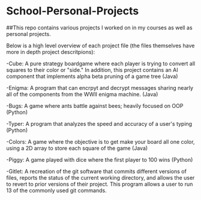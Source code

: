 # School-Personal-Projects

##This repo contains various projects I worked on in my courses as well as personal projects.

Below is a high level overview of each project file (the files themselves have more in depth project descritpions):

-Cube: A pure strategy boardgame where each player is trying to convert all squares to their color or "side."
       In addition, this project contains an AI component that implements alpha beta pruning of a game tree (Java)
       
-Enigma: A program that can encrpyt and decrypt messages sharing nearly all of the components from the WWII enigma machine. (Java)       

-Bugs:  A game where ants battle against bees; heavily focused on OOP (Python)

-Typer:  A program that analyzes the speed and accuracy of a user's typing (Python)

-Colors: A game where the objective is to get make your board all one color, using a 2D array to store each square of the game (Java)

-Piggy:  A game played with dice where the first player to 100 wins (Python)

-Gitlet: A recreation of the git software that commits different versions of files, reports the status of the current working directory, and allows the user to revert to prior versions of their project.  This program allows a user to run 13 of the commonly used git commands.

